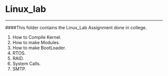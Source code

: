 # Linux_lab
---------------------
####This folder contains the Linux_Lab Assignment done in college.

1. How to Compile Kernel.
2. How to make Modules.
3. How to make BootLoader.
4. RTOS.
5. RAID.
6. System Calls.
7. SMTP.


